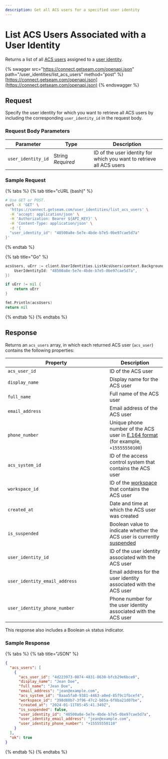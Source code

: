 ```yaml
---
description: Get all ACS users for a specified user identity
---
```


# List ACS Users Associated with a User Identity

Returns a list of all [ACS users](../../products/access-systems/#what-is-a-user) assigned to a [user identity](../../products/mobile-access-in-development/managing-mobile-app-user-accounts-with-user-identities.md#what-is-a-user-identity).

{% swagger src="https://connect.getseam.com/openapi.json" path="/user_identities/list_acs_users" method="post" %}
[https://connect.getseam.com/openapi.json](https://connect.getseam.com/openapi.json)
{% endswagger %}

## Request

Specify the user identity for which you want to retrieve all ACS users by including the corresponding `user_identity_id` in the request body.

### Request Body Parameters

<table><thead><tr><th>Parameter</th><th width="112.33333333333331">Type</th><th>Description</th></tr></thead><tbody><tr><td><code>user_identity_id</code></td><td>String<br><em>Required</em></td><td>ID of the user identity for which you want to retrieve all ACS users</td></tr></tbody></table>

### Sample Request

{% tabs %}
{% tab title="cURL (bash)" %}
```bash
# Use GET or POST.
curl -X 'GET' \
  'https://connect.getseam.com/user_identities/list_acs_users' \
  -H 'accept: application/json' \
  -H 'Authorization: Bearer ${API_KEY}' \
  -H 'Content-Type: application/json' \
  -d '{
  "user_identity_id": "48500a8e-5e7e-4bde-b7e5-0be97cae5d7a"
}'
```
{% endtab %}

{% tab title="Go" %}
```go
acsUsers, uErr := client.UserIdentities.ListAcsUsers(context.Background(), &useridentities.UserIdentitiesListAcsUsersRequest{
    UserIdentityId: "48500a8e-5e7e-4bde-b7e5-0be97cae5d7a",
})

if uErr != nil {
    return uErr
}

fmt.Println(acsUsers)
return nil
```
{% endtab %}
{% endtabs %}

## Response

Returns an `acs_users` array, in which each returned ACS user (`acs_user`) contains the following properties:

<table><thead><tr><th width="310">Property</th><th>Description</th></tr></thead><tbody><tr><td><code>acs_user_id</code></td><td>ID of the ACS user</td></tr><tr><td><code>display_name</code></td><td>Display name for the ACS user</td></tr><tr><td><code>full_name</code></td><td>Full name of the ACS user</td></tr><tr><td><code>email_address</code></td><td>Email address of the ACS user</td></tr><tr><td><code>phone_number</code></td><td>Unique phone number of the ACS user in <a href="https://www.itu.int/rec/T-REC-E.164/en">E.164 format</a> (for example, <code>+15555550100</code>)</td></tr><tr><td><code>acs_system_id</code></td><td>ID of the access control system that contains the ACS user</td></tr><tr><td><code>workspace_id</code></td><td>ID of the <a href="../../core-concepts/workspaces/">workspace</a> that contains the ACS user</td></tr><tr><td><code>created_at</code></td><td>Date and time at which the ACS user was created</td></tr><tr><td><code>is_suspended</code></td><td>Boolean value to indicate whether the ACS user is currently <a href="../../capability-guides/access-systems/user-management/suspending-and-unsuspending-users.md">suspended</a></td></tr><tr><td><code>user_identity_id</code></td><td>ID of the user identity associated with the ACS user</td></tr><tr><td><code>user_identity_email_address</code></td><td>Email address for the user identity associated with the ACS user</td></tr><tr><td><code>user_identity_phone_number</code></td><td>Phone number for the user identity associated with the ACS user</td></tr></tbody></table>

This response also includes a Boolean `ok` status indicator.

### Sample Response

{% tabs %}
{% tab title="JSON" %}
```json
{
  "acs_users": [
    {
      "acs_user_id": "4d223973-0874-4831-8630-bfcb29e6bce0",
      "display_name": "Jean Doe",
      "full_name": "Jean Doe",
      "email_address": "jean@example.com",
      "acs_system_id": "8aaa5fa0-9381-4463-a0ed-85f9c1fbcef4",
      "workspace_id": "398d80b7-3f96-47c2-b85a-6f8ba21d07be",
      "created_at": "2024-01-11T05:45:41.349Z",
      "is_suspended": false,
      "user_identity_id": "48500a8e-5e7e-4bde-b7e5-0be97cae5d7a",
      "user_identity_email_address": "jean@example.com",
      "user_identity_phone_number": "+15555550110"
    }
  ],
  "ok": true
}
```
{% endtab %}
{% endtabs %}
